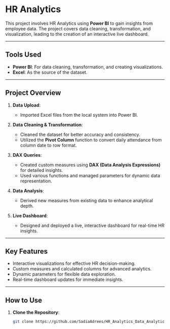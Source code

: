 # HR Analytics

This project involves HR Analytics using **Power BI** to gain insights from employee data. The project covers data cleaning, transformation, and visualization, leading to the creation of an interactive live dashboard.

---

## Tools Used
- **Power BI**: For data cleaning, transformation, and creating visualizations.
- **Excel**: As the source of the dataset.

---

## Project Overview
1. **Data Upload**: 
   - Imported Excel files from the local system into Power BI.

2. **Data Cleaning & Transformation**:
   - Cleaned the dataset for better accuracy and consistency.
   - Utilized the **Pivot Column** function to convert daily attendance from column date to row format.

3. **DAX Queries**:
   - Created custom measures using **DAX (Data Analysis Expressions)** for detailed insights.
   - Used various functions and managed parameters for dynamic data representation.

4. **Data Analysis**:
   - Derived new measures from existing data to enhance analytical depth.

5. **Live Dashboard**:
   - Designed and deployed a live, interactive dashboard for real-time HR insights.

---

## Key Features
- Interactive visualizations for effective HR decision-making.
- Custom measures and calculated columns for advanced analytics.
- Dynamic parameters for flexible data exploration.
- Real-time dashboard updates for immediate insights.

---

## How to Use
1. **Clone the Repository**:  
   ```bash
   git clone https://github.com/SadiaAdrees/HR_Analytics_Data_Analytics_PowerBI
